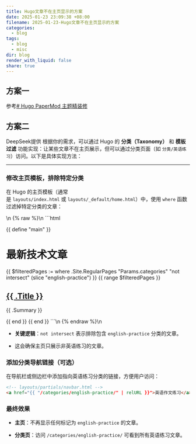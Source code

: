 ```yaml
---
title: Hugo文章不在主页显示的方案
date: 2025-01-23 23:09:38 +08:00
filename: 2025-01-23-Hugo文章不在主页显示的方案
categories:
  - blog
tags:
  - blog
  - misc
dir: blog
render_with_liquid: false
share: true
---
```


## 方案一

参考[# Hugo PaperMod 主题精装修](https://yunpengtai.top/posts/hugo-journey/#%e6%96%87%e7%ab%a0%e5%88%86%e7%b1%bb)

## 方案二

DeepSeek提供
根据你的需求，可以通过 Hugo 的 **分类（Taxonomy）** 和 **模板过滤** 功能实现：让某些文章不在主页展示，但可以通过分类页面（如 `分类/英语练习`）访问。以下是具体实现方法：

---
### 修改主页模板，排除特定分类

在 Hugo 的主页模板（通常是 `layouts/index.html` 或 `layouts/_default/home.html`）中，使用 `where` 函数过滤掉特定分类的文章：

\n    {% raw %}\n    ```html
<!-- layouts/index.html -->
{{ define "main" }}
  <h1>最新技术文章</h1>
  {{ $filteredPages := where .Site.RegularPages "Params.categories" "not intersect" (slice "english-practice") }}
  {{ range $filteredPages }}
    <article>
      <h2><a href="{{ .RelPermalink }}">{{ .Title }}</a></h2>
      <p>{{ .Summary }}</p>
    </article>
  {{ end }}
{{ end }}
```\n    {% endraw %}\n    

- **关键逻辑**：`not intersect` 表示排除包含 `english-practice` 分类的文章。
    
- 这会确保主页只展示非英语练习的文章。

### 添加分类导航链接（可选）

在导航栏或侧边栏中添加指向英语练习分类的链接，方便用户访问：

```html
<!-- layouts/partials/navbar.html -->
<a href="{{ "/categories/english-practice/" | relURL }}">英语作文练习</a>
```

### 最终效果

- **主页**：不再显示任何标记为 `english-practice` 的文章。
    
- **分类页**：访问 `/categories/english-practice/` 可看到所有英语练习文章。
    
